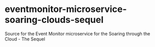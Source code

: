 # eventmonitor-microservice-soaring-clouds-sequel
Source for the Event Monitor microservice for the Soaring through the Cloud - The Sequel
